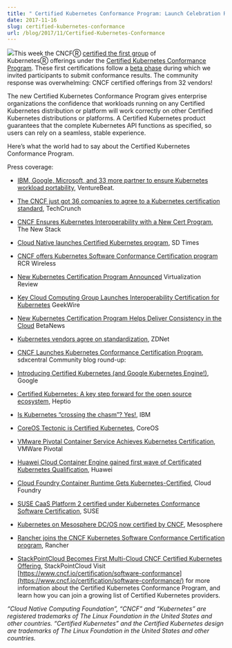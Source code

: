 ```yaml
---
title: " Certified Kubernetes Conformance Program: Launch Celebration Round Up "
date: 2017-11-16
slug: certified-kubernetes-conformance
url: /blog/2017/11/Certified-Kubernetes-Conformance
---
```


[![](https://1.bp.blogspot.com/-YasPeoIh8tA/Wg28rH4dzXI/AAAAAAAAAHg/Hfk2dnUoav4XMefGyjzMWdJMZbu1QJFagCK4BGAYYCw/s200/certified_kubernetes_color.png)](https://1.bp.blogspot.com/-YasPeoIh8tA/Wg28rH4dzXI/AAAAAAAAAHg/Hfk2dnUoav4XMefGyjzMWdJMZbu1QJFagCK4BGAYYCw/s1600/certified_kubernetes_color.png)This week the CNCFⓇ [certified the first group](https://www.cncf.io/announcement/2017/11/13/cloud-native-computing-foundation-launches-certified-kubernetes-program-32-conformant-distributions-platforms/) of KubernetesⓇ&nbsp;offerings under the [Certified Kubernetes Conformance Program](https://www.cncf.io/certification/software-conformance/). These first certifications follow a [beta phase](https://kubernetes.io/blog/2017/10/software-conformance-certification) during which we invited participants to submit conformance results. The community response was overwhelming: CNCF certified offerings from 32 vendors!

The new Certified Kubernetes Conformance Program gives enterprise organizations the confidence that workloads running on any Certified Kubernetes distribution or platform will work correctly on other Certified Kubernetes distributions or platforms. A Certified Kubernetes product guarantees that the complete Kubernetes API functions as specified, so users can rely on a seamless, stable experience.

Here’s what the world had to say about the Certified Kubernetes Conformance Program.

Press coverage:

* [IBM, Google, Microsoft, and 33 more partner to ensure Kubernetes workload portability](https://venturebeat.com/2017/11/13/ibm-google-microsoft-and-33-more-partner-to-ensure-kubernetes-workload-portability/), VentureBeat.
* [The CNCF just got 36 companies to agree to a Kubernetes certification standard](https://techcrunch.com/2017/11/13/the-cncf-just-got-36-companies-to-agree-to-a-kubernetes-certification-standard/), TechCrunch
* [CNCF Ensures Kubernetes Interoperability with a New Cert Program](https://thenewstack.io/cncf-introduces-c/), The New Stack
* [Cloud Native launches Certified Kubernetes program](https://sdtimes.com/cloud-native-launches-certified-kubernetes-program/), SD Times
* [CNCF offers Kubernetes Software Conformance Certification program](https://www.rcrwireless.com/20171113/interoperability-standards-congealing-via-certified-kubernetes-program-tag27) RCR Wireless&nbsp;
* [New Kubernetes Certification Program Announced](https://virtualizationreview.com/articles/2017/11/13/new-kubernetes-certification-program-announced.aspx) Virtualization Review&nbsp;
* [Key Cloud Computing Group Launches Interoperability Certification for Kubernetes](https://www.geekwire.com/2017/key-cloud-computing-group-launches-interoperability-certification-kubernetes/) GeekWire
* [New Kubernetes Certification Program Helps Deliver Consistency in the Cloud](https://betanews.com/2017/11/13/kubernetes-certification-cloud/) BetaNews
* ​[Kubernetes vendors agree on standardization](http://www.zdnet.com/article/kubernetes-vendors-agree-on-standardization/), ZDNet
* [CNCF Launches Kubernetes Conformance Certification Program](https://www.sdxcentral.com/articles/news/cncf-kubernetes-conformance-program-provides-seal-of-approval/2017/11/), sdxcentral
Community blog round-up:

* [Introducing Certified Kubernetes (and Google Kubernetes Engine!)](https://cloudplatform.googleblog.com/2017/11/introducing-Certified-Kubernetes-and-Google-Kubernetes-Engine.html), Google
* [Certified Kubernetes: A key step forward for the open source ecosystem](https://blog.heptio.com/certified-kubernetes-a-key-step-forward-for-the-open-source-ecosystem-1f845df65898), Heptio
* [Is Kubernetes “crossing the chasm”? Yes!](https://developer.ibm.com/code/2017/11/13/is-kubernetes-crossing-the-chasm-yes/), IBM
* [CoreOS Tectonic is Certified Kubernetes](https://coreos.com/blog/coreos-tectonic-is-certified-kubernetes), CoreOS
* [VMware Pivotal Container Service Achieves Kubernetes Certification](https://blogs.vmware.com/cloudnative/2017/11/13/vmware-pivotal-container-service-achieves-kubernetes-certification/), VMWare Pivotal
* [Huawei Cloud Container Engine gained first wave of Certificated Kubernetes Qualification](http://www.huaweicloud.com/en-us/news/1510655878651.html), Huawei
* [Cloud Foundry Container Runtime Gets Kubernetes-Certified](https://cloudfoundry.org/cloud-foundry-container-runtime-gets-kubernetes-certified/), Cloud Foundry
* [SUSE CaaS Platform 2 certified under Kubernetes Conformance Software Certification](https://www.suse.com/communities/blog/suse-caas-platform-2-certified-kubernetes-conformance-software-certification/), SUSE
* [Kubernetes on Mesosphere DC/OS now certified by CNCF](https://mesosphere.com/blog/kubernetes-on-mesosphere-dcos-now-certified-by-cncf/), Mesosphere
* [Rancher joins the CNCF Kubernetes Software Conformance Certification program](https://rancher.com/joining-k8s-conformance-program/), Rancher
* [StackPointCloud Becomes First Multi-Cloud CNCF Certified Kubernetes Offering](https://blog.stackpoint.io/stackpointcloud-becomes-first-multi-cloud-cncf-certified-kubernetes-offering-3c7983a71c5f), StackPointCloud
Visit [https://www.cncf.io/certification/software-conformance](https://www.cncf.io/certification/software-conformance/) for more information about the Certified Kubernetes Conformance Program, and learn how you can join a growing list of Certified Kubernetes providers.

_“Cloud Native Computing Foundation”, “CNCF” and “Kubernetes” are registered trademarks of The Linux Foundation in the United States and other countries. “Certified Kubernetes” and the Certified Kubernetes design are trademarks of The Linux Foundation in the United States and other countries._